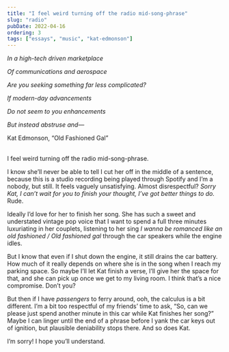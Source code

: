 ```yaml
---
title: "I feel weird turning off the radio mid-song-phrase"
slug: "radio"
pubDate: 2022-04-16
ordering: 3
tags: ["essays", "music", "kat-edmonson"]
---
```


<i>

In a high-tech driven marketplace

Of communications and aerospace

Are you seeking something far less complicated?

If modern-day advancements

Do not seem to you enhancements

But instead abstruse and—

</i>
<div class="quote-attribution">
Kat Edmonson, “Old Fashioned Gal”
</div>

<br />

<span class="small-caps">I feel weird</span> turning off the radio mid-song-phrase.

I know she’ll never be able to tell I cut her off in the middle of a sentence, because this is a studio recording being played through Spotify and I’m a nobody, but still. It feels vaguely unsatisfying. Almost disrespectful? _Sorry Kat, I can’t wait for you to finish your thought, I’ve got better things to do._ Rude.

Ideally I’d love for her to finish her song. She has such a sweet and understated vintage pop voice that I want to spend a full three minutes luxuriating in her couplets, listening to her sing _I wanna be romanced like an old fashioned / Old fashioned gal_ through the car speakers while the engine idles.

But I know that even if I shut down the engine, it still drains the car battery. How much of it really depends on where she is in the song when I reach my parking space. So maybe I’ll let Kat finish a verse, I’ll give her the space for that, and she can pick up once we get to my living room. I think that’s a nice compromise. Don’t you?

But then if I have _passengers_ to ferry around, ooh, the calculus is a bit different. I’m a bit too respectful of my friends’ time to ask, “So, can we please just spend another minute in this car while Kat finishes her song?” Maybe I can linger until the end of a phrase before I yank the car keys out of ignition, but plausible deniability stops there. And so does Kat.

I’m sorry! I hope you’ll understand.